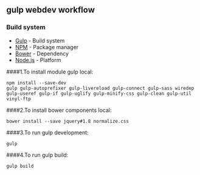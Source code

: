 ## gulp webdev workflow


### Build system
- [Gulp](http://gulpjs.com/) - Build system
- [NPM](https://www.npmjs.com/) - Package manager
- [Bower](http://bower.io/) - Dependency
- [Node.js](https://nodejs.org/) - Platform 



####1.To install module gulp local:

```
npm install --save-dev 
gulp gulp-autoprefixer gulp-livereload gulp-connect gulp-sass wiredep gulp-useref gulp-if gulp-uglify gulp-minify-css gulp-clean gulp-util vinyl-ftp
```

####2.To install bower components local:

```
bower install --save jquery#1.8 normalize.css
```

####3.To run gulp development:

```
gulp
```

####4.To run gulp build:

```
gulp build
```




